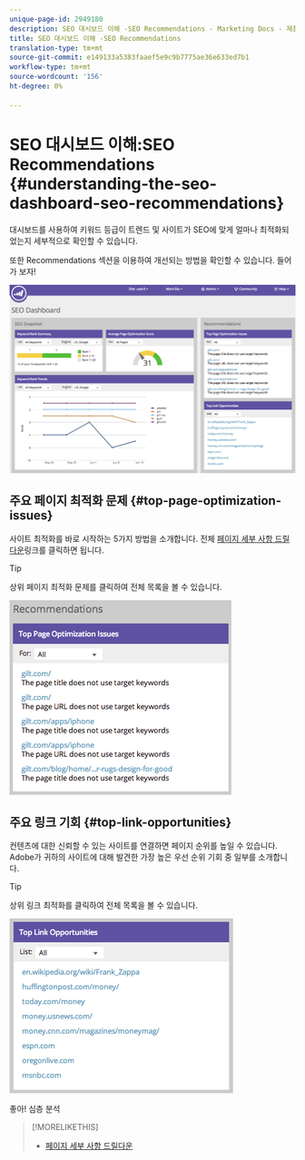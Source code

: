 ```yaml
---
unique-page-id: 2949180
description: SEO 대시보드 이해 -SEO Recommendations - Marketing Docs - 제품 설명서
title: SEO 대시보드 이해 -SEO Recommendations
translation-type: tm+mt
source-git-commit: e149133a5383faaef5e9c9b7775ae36e633ed7b1
workflow-type: tm+mt
source-wordcount: '156'
ht-degree: 0%

---
```



# SEO 대시보드 이해:SEO Recommendations {#understanding-the-seo-dashboard-seo-recommendations}

대시보드를 사용하여 키워드 등급이 트렌드 및 사이트가 SEO에 맞게 얼마나 최적화되었는지 세부적으로 확인할 수 있습니다.

또한 Recommendations 섹션을 이용하여 개선되는 방법을 확인할 수 있습니다. 들어가 보자!

![](assets/image2014-9-17-21-3a39-3a57.png)

## 주요 페이지 최적화 문제 {#top-page-optimization-issues}

사이트 최적화를 바로 시작하는 5가지 방법을 소개합니다. 전체 [페이지 세부 사항 드릴다운](../../../../product-docs/additional-apps/seo/pages/seo-using-the-page-detail-drill-down.md)링크를 클릭하면 됩니다.

>[!TIP]
>
>상위 페이지 최적화 문제를 클릭하여 전체 목록을 볼 수 있습니다.

![](assets/image2014-9-17-21-3a40-3a52.png)

## 주요 링크 기회 {#top-link-opportunities}

컨텐츠에 대한 신뢰할 수 있는 사이트를 연결하면 페이지 순위를 높일 수 있습니다. Adobe가 귀하의 사이트에 대해 발견한 가장 높은 우선 순위 기회 중 일부를 소개합니다.

>[!TIP]
>
>상위 링크 최적화를 클릭하여 전체 목록을 볼 수 있습니다.

![](assets/image2014-9-17-21-3a41-3a17.png)

좋아! 심층 분석

>[!MORELIKETHIS]
>
>* [페이지 세부 사항 드릴다운](../../../../product-docs/additional-apps/seo/pages/seo-using-the-page-detail-drill-down.md)

